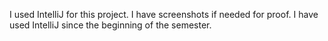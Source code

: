 I used IntelliJ for this project. I have screenshots if needed for proof. I have used IntelliJ since the beginning of the semester.
